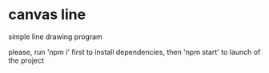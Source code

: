 # canvas line
simple line drawing program

please, run 'npm i' first to install dependencies, then 'npm start' to launch of the project
